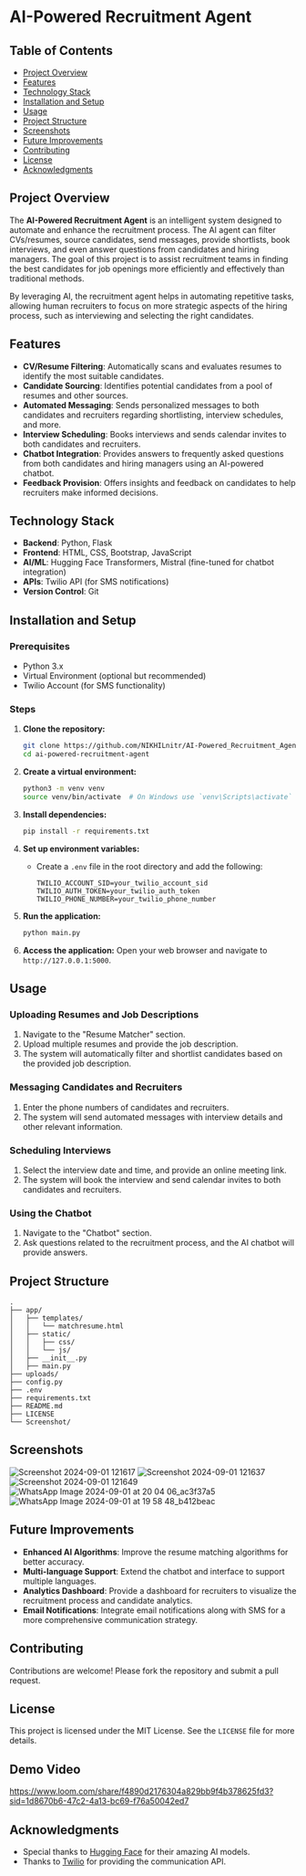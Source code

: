 
# AI-Powered Recruitment Agent

## Table of Contents
- [Project Overview](#project-overview)
- [Features](#features)
- [Technology Stack](#technology-stack)
- [Installation and Setup](#installation-and-setup)
- [Usage](#usage)
- [Project Structure](#project-structure)
- [Screenshots](#screenshots)
- [Future Improvements](#future-improvements)
- [Contributing](#contributing)
- [License](#license)
- [Acknowledgments](#acknowledgments)

## Project Overview

The **AI-Powered Recruitment Agent** is an intelligent system designed to automate and enhance the recruitment process. The AI agent can filter CVs/resumes, source candidates, send messages, provide shortlists, book interviews, and even answer questions from candidates and hiring managers. The goal of this project is to assist recruitment teams in finding the best candidates for job openings more efficiently and effectively than traditional methods.

By leveraging AI, the recruitment agent helps in automating repetitive tasks, allowing human recruiters to focus on more strategic aspects of the hiring process, such as interviewing and selecting the right candidates.

## Features

- **CV/Resume Filtering**: Automatically scans and evaluates resumes to identify the most suitable candidates.
- **Candidate Sourcing**: Identifies potential candidates from a pool of resumes and other sources.
- **Automated Messaging**: Sends personalized messages to both candidates and recruiters regarding shortlisting, interview schedules, and more.
- **Interview Scheduling**: Books interviews and sends calendar invites to both candidates and recruiters.
- **Chatbot Integration**: Provides answers to frequently asked questions from both candidates and hiring managers using an AI-powered chatbot.
- **Feedback Provision**: Offers insights and feedback on candidates to help recruiters make informed decisions.

## Technology Stack

- **Backend**: Python, Flask
- **Frontend**: HTML, CSS, Bootstrap, JavaScript
- **AI/ML**: Hugging Face Transformers, Mistral (fine-tuned for chatbot integration)
- **APIs**: Twilio API (for SMS notifications)
- **Version Control**: Git

## Installation and Setup

### Prerequisites

- Python 3.x
- Virtual Environment (optional but recommended)
- Twilio Account (for SMS functionality)

### Steps

1. **Clone the repository:**
   ```bash
   git clone https://github.com/NIKHILnitr/AI-Powered_Recruitment_Agent.git
   cd ai-powered-recruitment-agent
   ```

2. **Create a virtual environment:**
   ```bash
   python3 -m venv venv
   source venv/bin/activate  # On Windows use `venv\Scripts\activate`
   ```

3. **Install dependencies:**
   ```bash
   pip install -r requirements.txt
   ```

4. **Set up environment variables:**
   - Create a `.env` file in the root directory and add the following:
     ```
     TWILIO_ACCOUNT_SID=your_twilio_account_sid
     TWILIO_AUTH_TOKEN=your_twilio_auth_token
     TWILIO_PHONE_NUMBER=your_twilio_phone_number
     ```

5. **Run the application:**
   ```bash
   python main.py
   ```

6. **Access the application:**
   Open your web browser and navigate to `http://127.0.0.1:5000`.

## Usage

### Uploading Resumes and Job Descriptions
1. Navigate to the "Resume Matcher" section.
2. Upload multiple resumes and provide the job description.
3. The system will automatically filter and shortlist candidates based on the provided job description.

### Messaging Candidates and Recruiters
1. Enter the phone numbers of candidates and recruiters.
2. The system will send automated messages with interview details and other relevant information.

### Scheduling Interviews
1. Select the interview date and time, and provide an online meeting link.
2. The system will book the interview and send calendar invites to both candidates and recruiters.

### Using the Chatbot
1. Navigate to the "Chatbot" section.
2. Ask questions related to the recruitment process, and the AI chatbot will provide answers.

## Project Structure

```
.
├── app/
│   ├── templates/
│   │   └── matchresume.html
│   ├── static/
│   │   ├── css/
│   │   └── js/
│   ├── __init__.py
│   ├── main.py
├── uploads/
├── config.py
├── .env
├── requirements.txt
├── README.md
├── LICENSE
└── Screenshot/

```

## Screenshots

![Screenshot 2024-09-01 121617](https://github.com/user-attachments/assets/ed723246-b494-487f-afa2-bae513ece68c)
![Screenshot 2024-09-01 121637](https://github.com/user-attachments/assets/2d7b393b-6ce2-4547-91c0-0471d6bd8ce4)
![Screenshot 2024-09-01 121649](https://github.com/user-attachments/assets/3a7bbe23-8f8b-4f43-a06d-76c22b1f9cfe)
![WhatsApp Image 2024-09-01 at 20 04 06_ac3f37a5](https://github.com/user-attachments/assets/c3262079-e58b-456e-b4a7-adba73d0b2fc)
![WhatsApp Image 2024-09-01 at 19 58 48_b412beac](https://github.com/user-attachments/assets/b82ffe6b-c6a4-49fb-9341-9f1943db494a)





## Future Improvements

- **Enhanced AI Algorithms**: Improve the resume matching algorithms for better accuracy.
- **Multi-language Support**: Extend the chatbot and interface to support multiple languages.
- **Analytics Dashboard**: Provide a dashboard for recruiters to visualize the recruitment process and candidate analytics.
- **Email Notifications**: Integrate email notifications along with SMS for a more comprehensive communication strategy.

## Contributing

Contributions are welcome! Please fork the repository and submit a pull request.

## License

This project is licensed under the MIT License. See the `LICENSE` file for more details.

## Demo Video
https://www.loom.com/share/f4890d2176304a829bb9f4b378625fd3?sid=1d8670b6-47c2-4a13-bc69-f76a50042ed7

## Acknowledgments

- Special thanks to [Hugging Face](https://huggingface.co/) for their amazing AI models.
- Thanks to [Twilio](https://www.twilio.com/) for providing the communication API.

